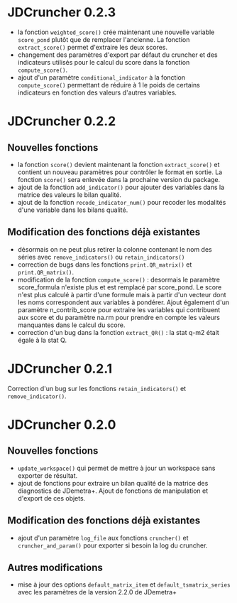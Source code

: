 # JDCruncher 0.2.3

 * la fonction `weighted_score()` crée maintenant une nouvelle variable `score_pond` plutôt que de remplacer l'ancienne. La fonction `extract_score()` permet d'extraire les deux scores.
 * changement des paramètres d'export par défaut du cruncher et des indicateurs utilisés pour le calcul du score dans la fonction `compute_score()`.
 * ajout d'un paramètre `conditional_indicator` à la fonction `compute_score()` permettant de réduire à 1 le poids de certains indicateurs en fonction des valeurs d'autres variables.

# JDCruncher 0.2.2

## Nouvelles fonctions

 * la fonction `score()` devient maintenant la fonction `extract_score()` et contient un nouveau paramètres pour contrôler le format en sortie. La fonction `score()` sera enlevée dans la prochaine version du package.
 * ajout de la fonction `add_indicator()` pour ajouter des variables dans la matrice des valeurs le bilan qualité.
 * ajout de la fonction `recode_indicator_num()` pour recoder les modalités d'une variable dans les bilans qualité.

## Modification des fonctions déjà existantes

 * désormais on ne peut plus retirer la colonne contenant le nom des séries avec `remove_indicators()` ou `retain_indicators()`
 * correction de bugs dans les fonctions `print.QR_matrix()` et `print.QR_matrix()`.
 * modification de la fonction `compute_score()` : desormais le paramètre score_formula n'existe plus et est remplacé par score_pond. Le score n'est plus calculé à partir d'une formule mais à partir d'un vecteur dont les noms correspondent aux variables à pondérer. Ajout également d'un paramètre n_contrib_score pour extraire les variables qui contribuent aux score et du paramètre na.rm pour prendre en compte les valeurs manquantes dans le calcul du score.
 * correction d'un bug dans la fonction `extract_QR()` : la stat q-m2 était égale à la stat Q.

# JDCruncher 0.2.1

Correction d'un bug sur les fonctions `retain_indicators()` et `remove_indicator()`.


# JDCruncher 0.2.0

## Nouvelles fonctions

 * `update_workspace()` qui permet de mettre à jour un workspace sans exporter de résultat.
 * ajout de fonctions pour extraire un bilan qualité de la matrice des diagnostics de JDemetra+. Ajout de fonctions de manipulation et d'export de ces objets.

## Modification des fonctions déjà existantes

 * ajout d'un paramètre `log_file` aux fonctions `cruncher()` et `cruncher_and_param()` pour exporter si besoin la log du cruncher.

## Autres modifications
 * mise à jour des options `default_matrix_item` et `default_tsmatrix_series` avec les paramètres de la version 2.2.0 de JDemetra+
